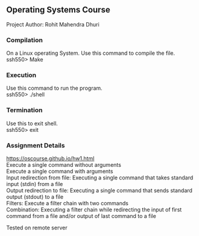 ## Operating Systems Course
Project Author: Rohit Mahendra Dhuri

### Compilation
On a Linux operating System. Use this command to compile the file.  
ssh550> Make 

### Execution
Use this command to run the program.  
ssh550> ./shell

### Termination
Use this to exit shell.  
ssh550> exit


### Assignment Details

https://oscourse.github.io/hw1.html  
Execute a single command without arguments  
Execute a single command with arguments  
Input redirection from file: Executing a single command that takes standard input (stdin) from a file  
Output redirection to file: Executing a single command that sends standard output (stdout) to a file  
Filters: Execute a filter chain with two commands  
Combination: Executing a filter chain while redirecting the input of first command from a file and/or output of last command to a file  

Tested on remote server

 
